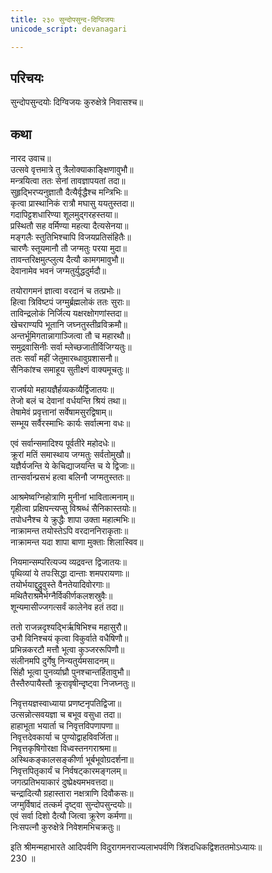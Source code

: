 ```yaml
---
title: २३० सुन्दोपसुन्द-दिग्विजयः
unicode_script: devanagari

---
```


## परिचयः

सुन्दोपसुन्दयोः दिग्विजयः कुरुक्षेत्रे निवासश्च॥  

## कथा

नारद उवाच॥  
उत्सवे वृत्तमात्रे तु त्रैलोक्याकाङ्क्षिणावुभौ॥  
मन्त्रयित्वा ततः सेनां तावज्ञापयतां तदा॥  
सुहृद्भिरप्यनुज्ञातौ दैत्यैर्वृद्धैश्च मन्त्रिभिः॥  
कृत्वा प्रास्थानिकं रात्रौ मघासु ययतुस्तदा॥  
गदापिट्टशधारिण्या शूलमुद्गरहस्तया॥  
प्रस्थितौ सह वर्मिण्या महत्या दैत्यसेनया॥  
मङ्गलैः स्तुतिभिश्चापि विजयप्रतिसंहितैः॥  
चारणैः स्तूयमानौ तौ जग्मतुः परया मुदा॥  
तावन्तरिक्षमुत्प्लुत्य दैत्यौ कामगमावुभौ॥  
देवानामेव भवनं जग्मतुर्युद्धदुर्मदौ॥  

तयोरागमनं ज्ञात्वा वरदानं च तत्प्रभोः॥  
हित्वा त्रिविष्टपं जग्मुर्ब्रह्मलोकं ततः सुराः॥  
ताविन्द्रलोकं निर्जित्य यक्षरक्षोगणांस्तदा॥  
खेचराण्यपि भूतानि जघ्नतुस्तीव्रविक्रमौ॥  
अन्तर्भूमिगतान्नागाञ्जित्वा तौ च महारथौ॥  
समुद्रवासिनीः सर्वा म्लेच्छजातीर्विजिग्यतुः॥  
ततः सर्वां महीं जेतुमारब्धावुग्रशासनौ॥  
सैनिकांश्च समाहूय सुतीक्ष्णं वाक्यमूचतुः॥  

राजर्षयो महायज्ञैर्हव्यकव्यैर्द्विजातयः॥  
तेजो बलं च देवानां वर्धयन्ति श्रियं तथा॥  
तेषामेवं प्रवृत्तानां सर्वेषामसुरद्विषाम्॥  
सम्भूय सर्वैरस्माभिः कार्यः सर्वात्मना वधः॥  

एवं सर्वान्समादिश्य पूर्वतीरे महोदधेः॥  
क्रूरां मतिं समास्थाय जग्मतुः सर्वतोमुखौ॥  
यज्ञैर्यजन्ति ये केचिद्याजयन्ति च ये द्विजाः॥  
तान्सर्वान्प्रसभं हत्वा बलिनौ जग्मतुस्ततः॥  

आश्रमेष्वग्निहोत्राणि मुनीनां भावितात्मनाम्॥  
गृहीत्वा प्रक्षिपन्त्यप्सु विश्रब्धं सैनिकास्तयोः॥  
तपोधनैश्च ये क्रुद्धैः शापा उक्ता महात्मभिः॥  
नाक्रामन्त तयोस्तेऽपि वरदाननिराकृताः॥  
नाक्रामन्त यदा शापा बाणा मुक्ताः शिलास्विव॥  

नियमान्सम्परित्यज्य व्यद्रवन्त द्विजातयः॥  
पृथिव्यां ये तपःसिद्धा दान्ताः शमपरायणाः॥  
तयोर्भयाद्दुद्रुवुस्ते वैनतेयादिवोरगाः॥  
मथितैराश्रमैर्भग्नैर्विकीर्णकलशस्रुवैः॥  
शून्यमासीज्जगत्सर्वं कालेनेव हतं तदा॥  

ततो राजन्नदृश्यद्भिर्ऋषिभिश्च महासुरौ॥  
उभौ विनिश्चयं कृत्वा विकुर्वाते वधैषिणौ॥  
प्रभिन्नकरटौ मत्तौ भूत्वा कुञ्जररूपिणौ॥  
संलीनमपि दुर्गेषु निन्यतुर्यमसादनम्॥  
सिंहौ भूत्वा पुनर्व्याघ्रौ पुनश्चान्तर्हितावुभौ॥  
तैस्तैरुपायैस्तौ क्रूरावृषीन्दृष्ट्वा निजघ्नतुः॥  

निवृत्तयज्ञस्वाध्याया प्रणष्टनृपतिद्विजा॥  
उत्सन्नोत्सवयज्ञा च बभूव वसुधा तदा॥  
हाहाभूता भयार्ता च निवृत्तविपणापणा॥  
निवृत्तदेवकार्या च पुण्योद्वाहविवर्जिता॥  
निवृत्तकृषिगोरक्षा विध्वस्तनगराश्रमा॥  
अस्थिकङ्कालसङ्कीर्णा भूर्बभूवोग्रदर्शना॥  
निवृत्तपितृकार्यं च निर्वषट्कारमङ्गलम्॥  
जगत्प्रतिभयाकारं दुष्प्रेक्ष्यमभवत्तदा॥  
चन्द्रादित्यौ ग्रहास्तारा नक्षत्राणि दिवौकसः॥  
जग्मुर्विषादं तत्कर्म दृष्ट्वा सुन्दोपसुन्दयोः॥  
एवं सर्वा दिशो दैत्यौ जित्वा क्रूरेण कर्मणा॥  
निःसपत्नौ कुरुक्षेत्रे निवेशमभिचक्रतुः॥  

इति श्रीमन्महाभारते आदिपर्वणि विदुरागमनराज्यलाभपर्वणि त्रिंशदधिकद्विशततमोऽध्यायः॥  
230 ॥  
